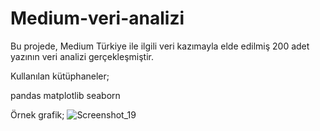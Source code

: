 # Medium-veri-analizi

Bu projede, Medium Türkiye ile ilgili veri kazımayla elde edilmiş 200 adet yazının veri analizi gerçekleşmiştir.

Kullanılan kütüphaneler;

pandas
matplotlib
seaborn


Örnek grafik;
![Screenshot_19](https://github.com/user-attachments/assets/b13c8552-cba2-47fa-939b-b39a62aca759)
